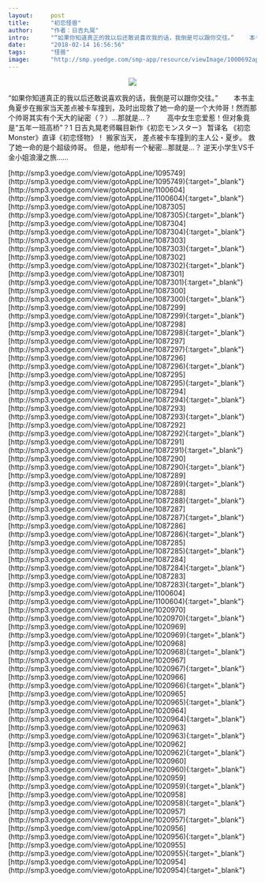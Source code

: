 ```yaml
---
layout:     post
title:      "初恋怪兽"
author:     "作者：日吉丸晃"
intro:      "“如果你知道真正的我以后还敢说喜欢我的话，我倒是可以跟你交往。” 　　本书主角夏步在搬家当天差点被卡车撞到，及时出现救了她一命的是一个大帅哥！然而那个帅哥其实有个天大的祕密（？）…那就是…？ 　　高中女生恋爱惹！但对象竟是“五年一班高桥”？1  日吉丸晃老师瞩目新作《初恋モンスター》 暂译名 《初恋Monster》直译《初恋怪物》！ 搬家当天， 差点被卡车撞到的主人公・夏步。 救了她一命的是个超级帅哥。 但是，他却有一个秘密…那就是…？ 逆天小学生VS千金小姐浪漫之旅……"
date:       "2018-02-14 16:56:56"
tags:       "怪兽"
image:      "http://smp.yoedge.com/smp-app/resource/viewImage/1000692appline.png"
---
```

<div style="text-align: center">
<p><img src="http://smp.yoedge.com/smp-app/resource/viewImage/1000692appline.png"/></p>
</div>
<p class="post-meta">
<span>“如果你知道真正的我以后还敢说喜欢我的话，我倒是可以跟你交往。” 　　本书主角夏步在搬家当天差点被卡车撞到，及时出现救了她一命的是一个大帅哥！然而那个帅哥其实有个天大的祕密（？）…那就是…？ 　　高中女生恋爱惹！但对象竟是“五年一班高桥”？1  日吉丸晃老师瞩目新作《初恋モンスター》 暂译名 《初恋Monster》直译《初恋怪物》！ 搬家当天， 差点被卡车撞到的主人公・夏步。 救了她一命的是个超级帅哥。 但是，他却有一个秘密…那就是…？ 逆天小学生VS千金小姐浪漫之旅……</span>
</p>
[http://smp3.yoedge.com/view/gotoAppLine/1095749](http://smp3.yoedge.com/view/gotoAppLine/1095749){:target="_blank"}
[http://smp3.yoedge.com/view/gotoAppLine/1100604](http://smp3.yoedge.com/view/gotoAppLine/1100604){:target="_blank"}
[http://smp3.yoedge.com/view/gotoAppLine/1087305](http://smp3.yoedge.com/view/gotoAppLine/1087305){:target="_blank"}
[http://smp3.yoedge.com/view/gotoAppLine/1087304](http://smp3.yoedge.com/view/gotoAppLine/1087304){:target="_blank"}
[http://smp3.yoedge.com/view/gotoAppLine/1087303](http://smp3.yoedge.com/view/gotoAppLine/1087303){:target="_blank"}
[http://smp3.yoedge.com/view/gotoAppLine/1087302](http://smp3.yoedge.com/view/gotoAppLine/1087302){:target="_blank"}
[http://smp3.yoedge.com/view/gotoAppLine/1087301](http://smp3.yoedge.com/view/gotoAppLine/1087301){:target="_blank"}
[http://smp3.yoedge.com/view/gotoAppLine/1087300](http://smp3.yoedge.com/view/gotoAppLine/1087300){:target="_blank"}
[http://smp3.yoedge.com/view/gotoAppLine/1087299](http://smp3.yoedge.com/view/gotoAppLine/1087299){:target="_blank"}
[http://smp3.yoedge.com/view/gotoAppLine/1087298](http://smp3.yoedge.com/view/gotoAppLine/1087298){:target="_blank"}
[http://smp3.yoedge.com/view/gotoAppLine/1087297](http://smp3.yoedge.com/view/gotoAppLine/1087297){:target="_blank"}
[http://smp3.yoedge.com/view/gotoAppLine/1087296](http://smp3.yoedge.com/view/gotoAppLine/1087296){:target="_blank"}
[http://smp3.yoedge.com/view/gotoAppLine/1087295](http://smp3.yoedge.com/view/gotoAppLine/1087295){:target="_blank"}
[http://smp3.yoedge.com/view/gotoAppLine/1087294](http://smp3.yoedge.com/view/gotoAppLine/1087294){:target="_blank"}
[http://smp3.yoedge.com/view/gotoAppLine/1087293](http://smp3.yoedge.com/view/gotoAppLine/1087293){:target="_blank"}
[http://smp3.yoedge.com/view/gotoAppLine/1087292](http://smp3.yoedge.com/view/gotoAppLine/1087292){:target="_blank"}
[http://smp3.yoedge.com/view/gotoAppLine/1087291](http://smp3.yoedge.com/view/gotoAppLine/1087291){:target="_blank"}
[http://smp3.yoedge.com/view/gotoAppLine/1087290](http://smp3.yoedge.com/view/gotoAppLine/1087290){:target="_blank"}
[http://smp3.yoedge.com/view/gotoAppLine/1087289](http://smp3.yoedge.com/view/gotoAppLine/1087289){:target="_blank"}
[http://smp3.yoedge.com/view/gotoAppLine/1087288](http://smp3.yoedge.com/view/gotoAppLine/1087288){:target="_blank"}
[http://smp3.yoedge.com/view/gotoAppLine/1087287](http://smp3.yoedge.com/view/gotoAppLine/1087287){:target="_blank"}
[http://smp3.yoedge.com/view/gotoAppLine/1087286](http://smp3.yoedge.com/view/gotoAppLine/1087286){:target="_blank"}
[http://smp3.yoedge.com/view/gotoAppLine/1087285](http://smp3.yoedge.com/view/gotoAppLine/1087285){:target="_blank"}
[http://smp3.yoedge.com/view/gotoAppLine/1087284](http://smp3.yoedge.com/view/gotoAppLine/1087284){:target="_blank"}
[http://smp3.yoedge.com/view/gotoAppLine/1087283](http://smp3.yoedge.com/view/gotoAppLine/1087283){:target="_blank"}
[http://smp3.yoedge.com/view/gotoAppLine/1100604](http://smp3.yoedge.com/view/gotoAppLine/1100604){:target="_blank"}
[http://smp3.yoedge.com/view/gotoAppLine/1020970](http://smp3.yoedge.com/view/gotoAppLine/1020970){:target="_blank"}
[http://smp3.yoedge.com/view/gotoAppLine/1020969](http://smp3.yoedge.com/view/gotoAppLine/1020969){:target="_blank"}
[http://smp3.yoedge.com/view/gotoAppLine/1020968](http://smp3.yoedge.com/view/gotoAppLine/1020968){:target="_blank"}
[http://smp3.yoedge.com/view/gotoAppLine/1020967](http://smp3.yoedge.com/view/gotoAppLine/1020967){:target="_blank"}
[http://smp3.yoedge.com/view/gotoAppLine/1020966](http://smp3.yoedge.com/view/gotoAppLine/1020966){:target="_blank"}
[http://smp3.yoedge.com/view/gotoAppLine/1020965](http://smp3.yoedge.com/view/gotoAppLine/1020965){:target="_blank"}
[http://smp3.yoedge.com/view/gotoAppLine/1020964](http://smp3.yoedge.com/view/gotoAppLine/1020964){:target="_blank"}
[http://smp3.yoedge.com/view/gotoAppLine/1020963](http://smp3.yoedge.com/view/gotoAppLine/1020963){:target="_blank"}
[http://smp3.yoedge.com/view/gotoAppLine/1020962](http://smp3.yoedge.com/view/gotoAppLine/1020962){:target="_blank"}
[http://smp3.yoedge.com/view/gotoAppLine/1020960](http://smp3.yoedge.com/view/gotoAppLine/1020960){:target="_blank"}
[http://smp3.yoedge.com/view/gotoAppLine/1020959](http://smp3.yoedge.com/view/gotoAppLine/1020959){:target="_blank"}
[http://smp3.yoedge.com/view/gotoAppLine/1020958](http://smp3.yoedge.com/view/gotoAppLine/1020958){:target="_blank"}
[http://smp3.yoedge.com/view/gotoAppLine/1020957](http://smp3.yoedge.com/view/gotoAppLine/1020957){:target="_blank"}
[http://smp3.yoedge.com/view/gotoAppLine/1020956](http://smp3.yoedge.com/view/gotoAppLine/1020956){:target="_blank"}
[http://smp3.yoedge.com/view/gotoAppLine/1020955](http://smp3.yoedge.com/view/gotoAppLine/1020955){:target="_blank"}
[http://smp3.yoedge.com/view/gotoAppLine/1020954](http://smp3.yoedge.com/view/gotoAppLine/1020954){:target="_blank"}


